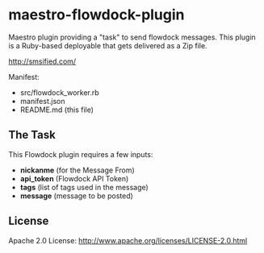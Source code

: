 # maestro-flowdock-plugin
Maestro plugin providing a "task" to send flowdock messages. This
plugin is a Ruby-based deployable that gets delivered as a Zip file.

<http://smsified.com/>

Manifest:

* src/flowdock_worker.rb
* manifest.json
* README.md (this file)

## The Task
This Flowdock plugin requires a few inputs:

* **nickanme** (for the Message From)
* **api_token** (Flowdock API Token)
* **tags** (list of tags used in the message)
* **message** (message to be posted)


## License
Apache 2.0 License: <http://www.apache.org/licenses/LICENSE-2.0.html>

